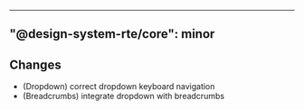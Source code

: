 ---
  "@design-system-rte/core": minor
  ---
  
  ## Changes

- (Dropdown) correct dropdown keyboard navigation
- (Breadcrumbs) integrate dropdown with breadcrumbs
